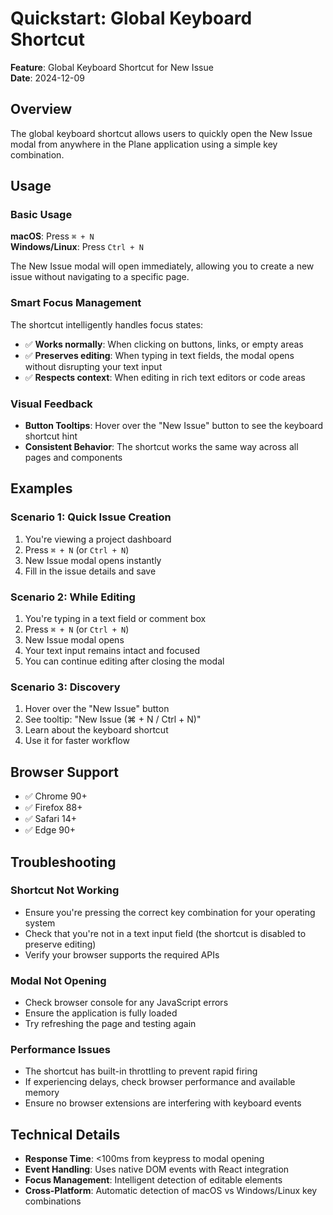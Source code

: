 # Quickstart: Global Keyboard Shortcut

**Feature**: Global Keyboard Shortcut for New Issue  
**Date**: 2024-12-09

## Overview

The global keyboard shortcut allows users to quickly open the New Issue modal from anywhere in the Plane application using a simple key combination.

## Usage

### Basic Usage

**macOS**: Press `⌘ + N`  
**Windows/Linux**: Press `Ctrl + N`

The New Issue modal will open immediately, allowing you to create a new issue without navigating to a specific page.

### Smart Focus Management

The shortcut intelligently handles focus states:

- ✅ **Works normally**: When clicking on buttons, links, or empty areas
- ✅ **Preserves editing**: When typing in text fields, the modal opens without disrupting your text input
- ✅ **Respects context**: When editing in rich text editors or code areas

### Visual Feedback

- **Button Tooltips**: Hover over the "New Issue" button to see the keyboard shortcut hint
- **Consistent Behavior**: The shortcut works the same way across all pages and components

## Examples

### Scenario 1: Quick Issue Creation
1. You're viewing a project dashboard
2. Press `⌘ + N` (or `Ctrl + N`)
3. New Issue modal opens instantly
4. Fill in the issue details and save

### Scenario 2: While Editing
1. You're typing in a text field or comment box
2. Press `⌘ + N` (or `Ctrl + N`)
3. New Issue modal opens
4. Your text input remains intact and focused
5. You can continue editing after closing the modal

### Scenario 3: Discovery
1. Hover over the "New Issue" button
2. See tooltip: "New Issue (⌘ + N / Ctrl + N)"
3. Learn about the keyboard shortcut
4. Use it for faster workflow

## Browser Support

- ✅ Chrome 90+
- ✅ Firefox 88+
- ✅ Safari 14+
- ✅ Edge 90+

## Troubleshooting

### Shortcut Not Working
- Ensure you're pressing the correct key combination for your operating system
- Check that you're not in a text input field (the shortcut is disabled to preserve editing)
- Verify your browser supports the required APIs

### Modal Not Opening
- Check browser console for any JavaScript errors
- Ensure the application is fully loaded
- Try refreshing the page and testing again

### Performance Issues
- The shortcut has built-in throttling to prevent rapid firing
- If experiencing delays, check browser performance and available memory
- Ensure no browser extensions are interfering with keyboard events

## Technical Details

- **Response Time**: <100ms from keypress to modal opening
- **Event Handling**: Uses native DOM events with React integration
- **Focus Management**: Intelligent detection of editable elements
- **Cross-Platform**: Automatic detection of macOS vs Windows/Linux key combinations
